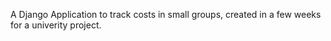 A Django Application to track costs in small groups, created in a few weeks for a univerity project.